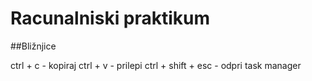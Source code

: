 # Racunalniski praktikum

##Bližnjice

ctrl + c - kopiraj
ctrl + v - prilepi
ctrl + shift + esc - odpri task manager
